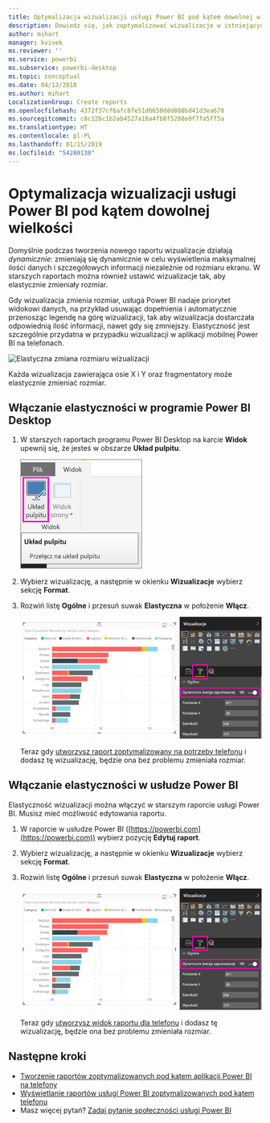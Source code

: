 ```yaml
---
title: Optymalizacja wizualizacji usługi Power BI pod kątem dowolnej wielkości
description: Dowiedz się, jak zoptymalizować wizualizacje w istniejących raportach w programie Power BI Desktop i usłudze Power BI na potrzeby aplikacji telefonicznych Power BI.
author: mihart
manager: kvivek
ms.reviewer: ''
ms.service: powerbi
ms.subservice: powerbi-desktop
ms.topic: conceptual
ms.date: 04/13/2018
ms.author: mihart
LocalizationGroup: Create reports
ms.openlocfilehash: 4372f37cf6afc8fe51d6650ddd888bd41d3ea678
ms.sourcegitcommit: c8c126c1b2ab4527a16a4fb8f5208e0f7fa5ff5a
ms.translationtype: HT
ms.contentlocale: pl-PL
ms.lasthandoff: 01/15/2019
ms.locfileid: "54280130"
---
```

# <a name="optimize-a-power-bi-visual-for-any-size"></a>Optymalizacja wizualizacji usługi Power BI pod kątem dowolnej wielkości
Domyślnie podczas tworzenia nowego raportu wizualizacje działają *dynamicznie*: zmieniają się dynamicznie w celu wyświetlenia maksymalnej ilości danych i szczegółowych informacji niezależnie od rozmiaru ekranu. W starszych raportach można również ustawić wizualizacje tak, aby elastycznie zmieniały rozmiar.

Gdy wizualizacja zmienia rozmiar, usługa Power BI nadaje priorytet widokowi danych, na przykład usuwając dopełnienia i automatycznie przenosząc legendę na górę wizualizacji, tak aby wizualizacja dostarczała odpowiednią ilość informacji, nawet gdy się zmniejszy. Elastyczność jest szczególnie przydatna w przypadku wizualizacji w aplikacji mobilnej Power BI na telefonach.

![Elastyczna zmiana rozmiaru wizualizacji](media/desktop-create-responsive-visuals/power-bi-responsive-visual.gif)

Każda wizualizacja zawierająca osie X i Y oraz fragmentatory może elastycznie zmieniać rozmiar.

## <a name="turn-on-responsiveness-in-power-bi-desktop"></a>Włączanie elastyczności w programie Power BI Desktop
1. W starszych raportach programu Power BI Desktop na karcie **Widok** upewnij się, że jesteś w obszarze **Układ pulpitu**.
   
    ![Ikona Układ pulpitu](media/desktop-create-responsive-visuals/power-bi-desktop-layout.png)
2. Wybierz wizualizację, a następnie w okienku **Wizualizacje** wybierz sekcję **Format**.
3. Rozwiń listę **Ogólne** i przesuń suwak **Elastyczna** w położenie **Włącz**.
   
    ![Elastyczna — Włącz](media/desktop-create-responsive-visuals/power-bi-turn-responsive-on.png)
   
     Teraz gdy [utworzysz raport zoptymalizowany na potrzeby telefonu](../desktop-create-phone-report.md) i dodasz tę wizualizację, będzie ona bez problemu zmieniała rozmiar.

## <a name="turn-on-responsiveness-in-the-power-bi-service"></a>Włączanie elastyczności w usłudze Power BI
Elastyczność wizualizacji można włączyć w starszym raporcie usługi Power BI. Musisz mieć możliwość edytowania raportu.

1. W raporcie w usłudze Power BI ([https://powerbi.com](https://powerbi.com)) wybierz pozycję **Edytuj raport**.
2. Wybierz wizualizację, a następnie w okienku **Wizualizacje** wybierz sekcję **Format**.
3. Rozwiń listę **Ogólne** i przesuń suwak **Elastyczna** w położenie **Włącz**.
   
    ![Elastyczna — Włącz](media/desktop-create-responsive-visuals/power-bi-turn-responsive-on.png)
   
     Teraz gdy [utworzysz widok raportu dla telefonu](../desktop-create-phone-report.md) i dodasz tę wizualizację, będzie ona bez problemu zmieniała rozmiar.

## <a name="next-steps"></a>Następne kroki
* [Tworzenie raportów zoptymalizowanych pod kątem aplikacji Power BI na telefony](../desktop-create-phone-report.md)
* [Wyświetlanie raportów usługi Power BI zoptymalizowanych pod kątem telefonu](../consumer/mobile/mobile-apps-view-phone-report.md)
* Masz więcej pytań? [Zadaj pytanie społeczności usługi Power BI](http://community.powerbi.com/)

